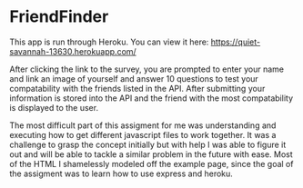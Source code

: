# FriendFinder

This app is run through Heroku. You can view it here: https://quiet-savannah-13630.herokuapp.com/

After clicking the link to the survey, you are prompted to enter your name and link an image of yourself and answer 10 questions to test your compatability with the friends listed in the API. After submitting your information is stored into the API and the friend with the most compatability is displayed to the user.

The most difficult part of this assigment for me was understanding and executing how to get different javascript files to work together. It was a challenge to grasp the concept initially but with help I was able to figure it out and will be able to tackle a similar problem in the future with ease. Most of the HTML I shamelessly modeled off the example page, since the goal of the assigment was to learn how to use express and heroku.
